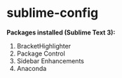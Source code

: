 # sublime-config

**Packages installed (Sublime Text 3):**

1. BracketHighlighter
2. Package Control
3. Sidebar Enhancements
4. Anaconda
